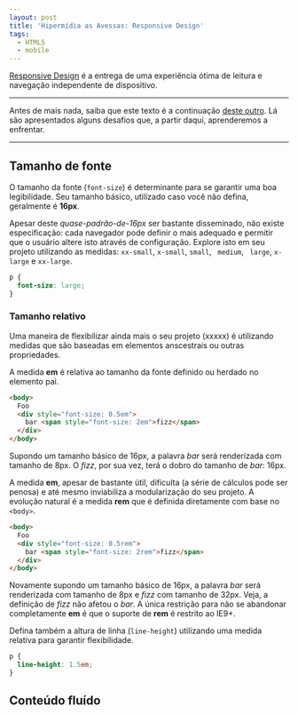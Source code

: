 ```yaml
---
layout: post
title: 'Hipermídia as Avessas: Responsive Design'
tags:
  - HTML5
  - mobile
---
```


[Responsive Design](http://alistapart.com/article/responsive-web-design) é a entrega de uma experiência ótima de leitura e navegação independente de dispositivo.

----------

Antes de mais nada, saiba que este texto é a continuação [deste outro](hipermidia-as-avessas.html). Lá são apresentados alguns desafios que, a partir daqui, aprenderemos a enfrentar.

----------

## Tamanho de fonte

O tamanho da fonte (`font-size`) é determinante para se garantir uma boa legibilidade. Seu  tamanho básico, utilizado caso você não defina, geralmente é **16px**.

Apesar deste *quase-padrão-de-16px* ser bastante disseminado, não existe especificação: cada navegador pode definir o mais adequado e permitir que o usuário altere isto através de configuração. Explore isto em seu projeto utilizando as medidas: `xx-small`, `x-small`, `small`, ` medium`, ` large`, `x-large` e `xx-large`.

```css
p {
  font-size: large;
}
```

### Tamanho relativo

Uma maneira de flexibilizar ainda mais o seu projeto (xxxxx) é utilizando medidas que são baseadas em elementos anscestrais ou outras propriedades.

A medida **em** é relativa ao tamanho da fonte definido ou herdado no elemento pai.

```html
<body>
  Foo
  <div style="font-size: 0.5em">
    bar <span style="font-size: 2em">fizz</span>
  </div>
</body>
```

Supondo um tamanho básico de 16px, a palavra *bar* será renderizada com tamanho de 8px. O *fizz*, por sua vez, terá o dobro do tamanho de *bar*: 16px.

A medida **em**, apesar de bastante útil, dificulta (a série de cálculos pode ser penosa) e até mesmo inviabiliza a modularização do seu projeto. A evolução natural é a medida **rem** que é definida diretamente com base no `<body>`.

```html
<body>
  Foo
  <div style="font-size: 0.5rem">
    bar <span style="font-size: 2rem">fizz</span>
  </div>
</body>
```

Novamente supondo um tamanho básico de 16px, a palavra *bar* será renderizada com tamanho de 8px e *fizz* com tamanho de 32px. Veja, a definição de *fizz* não afetou o *bar*. A única restrição para não se abandonar completamente **em** é que o suporte de **rem** é restrito ao IE9+.

Defina também a altura de linha (`line-height`) utilizando uma medida relativa para garantir flexibilidade.

```css
p {
  line-height: 1.5em;
}
```

## Conteúdo fluído


